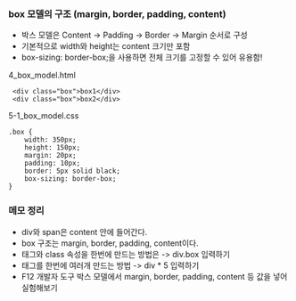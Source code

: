 ### box 모델의 구조 (margin, border, padding, content)

+ 박스 모델은 Content → Padding → Border → Margin 순서로 구성
+ 기본적으로 width와 height는 content 크기만 포함
+ box-sizing: border-box;을 사용하면 전체 크기를 고정할 수 있어 유용함!


4_box_model.html

```
 <div class="box">box1</div>
 <div class="box">box2</div>
```

5-1_box_model.css

```
.box {
    width: 350px;
    height: 150px;
    margin: 20px;
    padding: 10px;
    border: 5px solid black;
    box-sizing: border-box;
}

```



### 메모 정리 
+ div와 span은 content 안에 들어간다.
+ box 구조는 margin, border, padding, content이다.
+ 태그와 class 속성을 한번에 만드는 방법은 -> div.box 입력하기
+ 태그를 한번에 여러개 만드는 방법 -> div * 5 입력하기
+ F12 개발자 도구 박스 모델에서 margin, border, padding, content 등 값을 넣어 실험해보기
   
    

